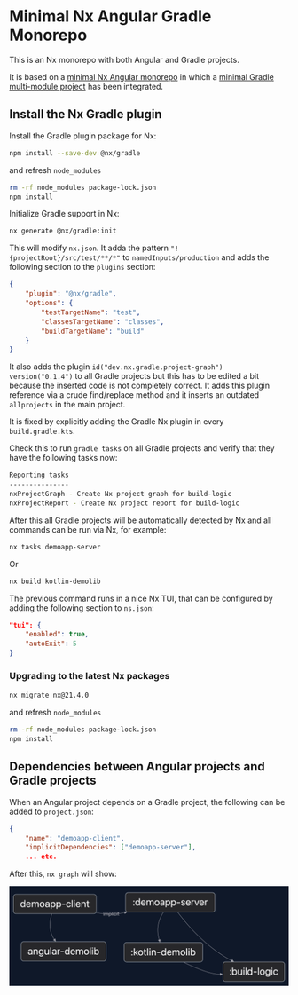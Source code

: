 # Minimal Nx Angular Gradle Monorepo

This is an Nx monorepo with both Angular and Gradle projects.

It is based on a [minimal Nx Angular monorepo](https://github.com/pvdhoef/minimal-nx-angular-monorepo)
in which a [minimal Gradle multi-module project](https://github.com/pvdhoef/minimal-gradle-multi-module-project)
has been integrated.

## Install the Nx Gradle plugin

Install the Gradle plugin package for Nx:
```sh
npm install --save-dev @nx/gradle
```

and refresh `node_modules`
```sh
rm -rf node_modules package-lock.json
npm install
```

Initialize Gradle support in Nx:
```sh
nx generate @nx/gradle:init
```

This will modify `nx.json`. It adda the pattern `"!{projectRoot}/src/test/**/*"` to `namedInputs/production`
and adds the following section to the `plugins` section:
```json
{
    "plugin": "@nx/gradle",
    "options": {
        "testTargetName": "test",
        "classesTargetName": "classes",
        "buildTargetName": "build"
    }
}
```

It also adds the plugin `id("dev.nx.gradle.project-graph") version("0.1.4")` to all Gradle projects but this has to
be edited a bit because the inserted code is not completely correct. It adds this plugin reference via a crude
find/replace method and it inserts an outdated `allprojects` in the main project.

It is fixed by explicitly adding the Gradle Nx plugin in every `build.gradle.kts`.

Check this to run `gradle tasks` on all Gradle projects and verify that they have the following tasks now:
```sh
Reporting tasks
---------------
nxProjectGraph - Create Nx project graph for build-logic
nxProjectReport - Create Nx project report for build-logic
```

After this all Gradle projects will be automatically detected by Nx and all commands can be run via Nx, for example:
```sh
nx tasks demoapp-server
```
Or

```sh
nx build kotlin-demolib
```

The previous command runs in a nice Nx TUI, that can be configured by adding the following section to `ns.json`:
```json
"tui": {
    "enabled": true,
    "autoExit": 5
}
```

### Upgrading to the latest Nx packages

```sh
nx migrate nx@21.4.0
```
and refresh `node_modules`

```sh
rm -rf node_modules package-lock.json
npm install
```

## Dependencies between Angular projects and Gradle projects

When an Angular project depends on a Gradle project, the following can be added to `project.json`:
```json
{
    "name": "demoapp-client",
    "implicitDependencies": ["demoapp-server"],
    ... etc.
```

After this, `nx graph` will show:

![Dependency Graph](dependency-graph.png)
